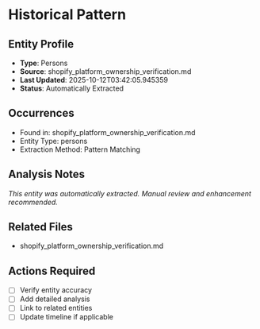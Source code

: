 # Historical Pattern

## Entity Profile
- **Type**: Persons
- **Source**: shopify_platform_ownership_verification.md
- **Last Updated**: 2025-10-12T03:42:05.945359
- **Status**: Automatically Extracted

## Occurrences
- Found in: shopify_platform_ownership_verification.md
- Entity Type: persons
- Extraction Method: Pattern Matching

## Analysis Notes
*This entity was automatically extracted. Manual review and enhancement recommended.*

## Related Files
- shopify_platform_ownership_verification.md

## Actions Required
- [ ] Verify entity accuracy
- [ ] Add detailed analysis
- [ ] Link to related entities
- [ ] Update timeline if applicable
